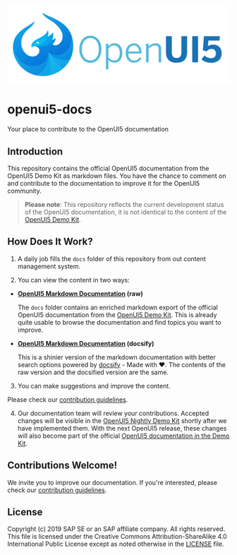 ![Openui5](media/openui5.png)

# openui5-docs

Your place to contribute to the OpenUI5 documentation

## Introduction

This repository contains the official OpenUI5 documentation from the OpenUI5 Demo Kit as markdown files. You have the chance to comment on and contribute to the documentation to improve it for the OpenUI5 community.

>**Please note**: This repository reflects the current development status of the OpenUI5 documentation, it is not identical to the content of the [OpenUI5 Demo Kit](https://openui5.hana.ondemand.com/#/topic).

## How Does It Work?

1. A daily job fills the `docs` folder of this repository from out content management system.

2. You can view the content in two ways:

  * **[OpenUI5 Markdown Documentation](docs/index.md) (raw)**

    The `docs` folder contains an enriched markdown export of the official OpenUI5 documentation from the [OpenUI5 Demo Kit](https://openui5.hana.ondemand.com/#/topic). This is already quite usable to browse the documentation and find topics you want to improve.

  * **[OpenUI5 Markdown Documentation](https://github.wdf.sap.corp/pages/uics-innersource/openui5-docs/) (docsify)**

    This is a shinier version of the markdown documentation with better search options powered by [docsify](https://docsify.js.org/) - Made with ❤️. The contents of the raw version and the docsified version are the same.

3. You can make suggestions and improve the content.

  Please check our [contribution guidelines](CONTRIBUTING.md).

4. Our documentation team will review your contributions. Accepted changes will be visible in the [OpenUI5 Nightly Demo Kit](https://openui5nightly.hana.ondemand.com/#/topic) shortly after we have implemented them. With the next OpenUI5 release, these changes will also become part of the official [OpenUI5 documentation in the Demo Kit](https://openui5.hana.ondemand.com/#/topic).

## Contributions Welcome!

We invite you to improve our documentation. If you're interested, please check our [contribution guidelines](CONTRIBUTING.md).

## License

Copyright (c) 2019 SAP SE or an SAP affiliate company. All rights reserved.
This file is licensed under the Creative Commons Attribution-ShareAlike 4.0 International Public License except as noted otherwise in the [LICENSE](/LICENSE) file.